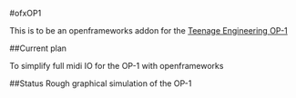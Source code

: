 #ofxOP1

This is to be an openframeworks addon for the [Teenage Engineering OP-1](http://www.teenageengineering.com/products/op-1)

##Current plan

To simplify full midi IO for the OP-1 with openframeworks

##Status
Rough graphical simulation of the OP-1
